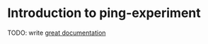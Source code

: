 # Introduction to ping-experiment

TODO: write [great documentation](http://jacobian.org/writing/what-to-write/)
